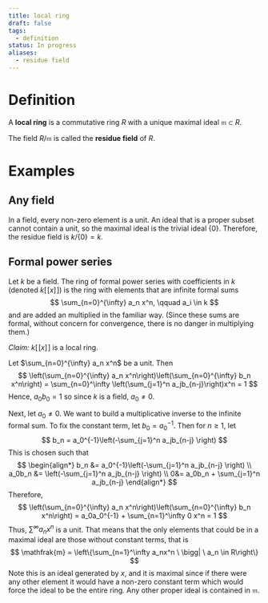 ```yaml
---
title: local ring
draft: false
tags:
  - definition
status: In progress
aliases:
  - residue field
---
```

# Definition
A **local ring** is a commutative ring $R$ with a unique maximal ideal $\mathfrak{m} \subset R$.

The field $R / \mathfrak{m}$ is called the **residue field** of $R$.

# Examples
## Any field
In a field, every non-zero element is a unit. 
An ideal that is a proper subset cannot contain a unit, so the maximal ideal is the trivial ideal $\{0\}$. 
Therefore, the residue field is $k / \{0\} = k$. 

## Formal power series
Let $k$ be a field. 
The ring of formal power series with coefficients in $k$ (denoted $k[\![x]\!]$) is the ring with elements that are infinite formal sums
$$
\sum_{n=0}^{\infty} a_n x^n,
\qquad
a_i \in k
$$
and are added an multiplied in the familiar way. (Since these sums are formal, without concern for convergence, there is no danger in multiplying them.)

*Claim:* $k [\![x]\!]$ is a local ring.

Let $\sum_{n=0}^{\infty} a_n x^n$ be a unit. 
Then 
$$
\left(\sum_{n=0}^{\infty} a_n x^n\right)\left(\sum_{n=0}^{\infty} b_n x^n\right) = \sum_{n=0}^\infty \left(\sum_{j=1}^n a_jb_{n-j}\right)x^n = 1
$$
Hence, $a_0b_0 = 1$ so since $k$ is a field, $a_0 \neq 0$. 

Next, let $a_0 \neq 0$. 
We want to build a multiplicative inverse to the infinite formal sum.
To fix the constant term, let $b_0 = a_0^{-1}$. 
Then for $n \geq 1$, let 
$$
b_n = a_0^{-1}\left(-\sum_{j=1}^n a_jb_{n-j} \right)
$$
This is chosen such that 
$$
\begin{align*}
b_n &= a_0^{-1}\left(-\sum_{j=1}^n a_jb_{n-j} \right) \\
a_0b_n &= \left(-\sum_{j=1}^n a_jb_{n-j} \right) \\
0&= a_0b_n + \sum_{j=1}^n a_jb_{n-j} 
\end{align*}
$$
Therefore, 
$$
\left(\sum_{n=0}^{\infty} a_n x^n\right)\left(\sum_{n=0}^{\infty} b_n x^n\right) = a_0a_0^{-1} + \sum_{n=1}^\infty 0 x^n = 1
$$
Thus, $\sum^\infty a_nx^n$ is a unit. 
That means that the only elements that could be in a maximal ideal are those without constant terms, that is 
$$
\mathfrak{m} = \left\{\sum_{n=1}^\infty a_nx^n \ \bigg| \ a_n \in R\right\}
$$
Note this is an ideal generated by $x$, and it is maximal since if there were any other element it would have a non-zero constant term which would force the ideal to be the entire ring. 
Any other proper ideal is contained in $\mathfrak{m}$. 